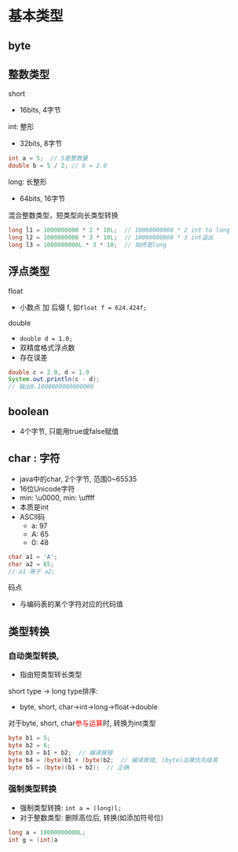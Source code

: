 # 基本类型

## byte

## 整数类型

short

- 16bits, 4字节

int: 整形

- 32bits, 8字节

```java
int a = 5;  // 5是整数量
double b = 5 / 2; // b = 2.0
```

long: 长整形

- 64bits, 16字节

混合整数类型，短类型向长类型转换

```java
long l1 = 1000000000 * 2 * 10L;  // 10000000000 * 2 int to long
long l2 = 1000000000 * 3 * 10L;  // 10000000000 * 3 int溢出
long l3 = 1000000000L * 3 * 10;  // 始终是long
```

## 浮点类型

float

- 小数点 加 后缀 f, 如`float f = 624.424f;`

double

- `double d = 1.0;`
- 双精度格式浮点数
- 存在误差

```java
double c = 2.0, d = 1.9
System.out.println(c - d);
// 输出0.1000000000000009
```


## boolean

- 4个字节, 只能用true或false赋值

## char : 字符

- java中的char, 2个字节, 范围0~65535
- 16位Unicode字符
- min: \\u0000, min: \\uffff 
- 本质是int
- ASCII码
  - a: 97
  - A: 65
  - 0: 48

```java
char a1 = 'A';
char a2 = 65;
// a1 等于 a2;
```

码点

- 与编码表的某个字符对应的代码值

## 类型转换

### 自动类型转换, 

- 指由短类型转长类型

short type $\rightarrow$ long type排序: 

- byte, short, char$\rightarrow$int$\rightarrow$long$\rightarrow$float$\rightarrow$double

对于byte, short, char<font color="red">参与运算</font>时, 转换为int类型

```java
byte b1 = 5;
byte b2 = 6;
byte b3 = b1 + b2;  // 编译报错
byte b4 = (byte)b1 + (byte)b2;  // 编译报错, (byte)运算优先级高
byte b5 = (byte)(b1 + b2);  // 正确
```

### 强制类型转换

- 强制类型转换: `int a = (long)l;`
- 对于整数类型: 删除高位后, 转换(如添加符号位)

```java
long a = 10000000000L;
int g = (int)a
```

